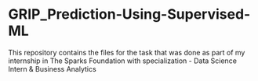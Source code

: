 # GRIP_Prediction-Using-Supervised-ML
This repository contains the files for the task that was done as part of my internship in The Sparks Foundation with specialization - Data Science Intern &amp; Business Analytics 
